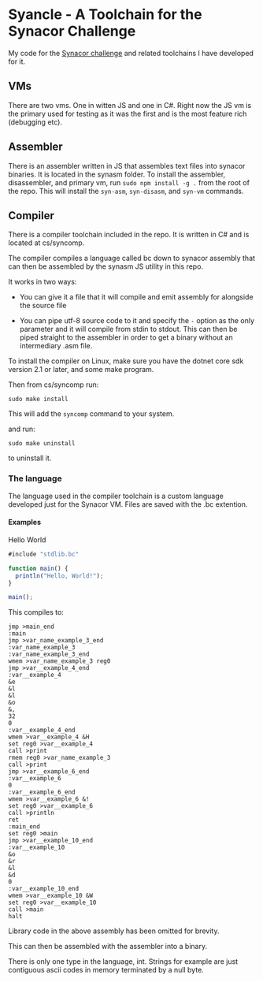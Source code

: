 # Syancle - A Toolchain for the Synacor Challenge
My code for the [Synacor challenge](https://challenge.synacor.com/) and related toolchains I have developed for it.

## VMs

There are two vms. One in witten JS and one in C#. Right now the JS vm is the primary used for testing as it was the first and is the most feature rich (debugging etc).

## Assembler

There is an assembler written in JS that assembles text files into synacor binaries.
It is located in the synasm folder. To install the assembler, disassembler, and primary vm,
run `sudo npm install -g .` from the root of the repo. This will install the `syn-asm`,
`syn-disasm`, and `syn-vm` commands.

## Compiler

There is a compiler toolchain included in the repo. It is written in C# and is located at
cs/syncomp.

The compiler compiles a language called bc down to synacor assembly that can then be 
assembled by the synasm JS utility in this repo.

It works in two ways:
* You can give it a file that it will compile and emit assembly for alongside the source
file

* You can pipe utf-8 source code to it and specify the `-` option as the only parameter
and it will compile from stdin to stdout. This can then be piped straight to the assembler
in order to get a binary without an intermediary .asm file.

To install the compiler on Linux, make sure you have the dotnet core sdk version 2.1
or later, and some make program.

Then from cs/syncomp run:

`sudo make install`

This will add the `syncomp` command to your system.

and run:

`sudo make uninstall`

to uninstall it.

### The language

The language used in the compiler toolchain is a custom language developed just for the Synacor VM. Files are saved with the .bc extention.


#### Examples

Hello World

```javascript
#include "stdlib.bc"

function main() {
  println("Hello, World!");
}

main();
```

This compiles to:

```assembly
jmp >main_end
:main
jmp >var_name_example_3_end
:var_name_example_3
:var_name_example_3_end
wmem >var_name_example_3 reg0
jmp >var__example_4_end
:var__example_4
&e
&l
&l
&o
&,
32
0
:var__example_4_end
wmem >var__example_4 &H
set reg0 >var__example_4
call >print
rmem reg0 >var_name_example_3
call >print
jmp >var__example_6_end
:var__example_6
0
:var__example_6_end
wmem >var__example_6 &!
set reg0 >var__example_6
call >println
ret
:main_end
set reg0 >main
jmp >var__example_10_end
:var__example_10
&o
&r
&l
&d
0
:var__example_10_end
wmem >var__example_10 &W
set reg0 >var__example_10
call >main
halt
```

Library code in the above assembly has been omitted for brevity.

This can then be assembled with the assembler into a binary.

There is only one type in the language, int. Strings for example are just contiguous ascii codes in memory terminated by a null byte.
